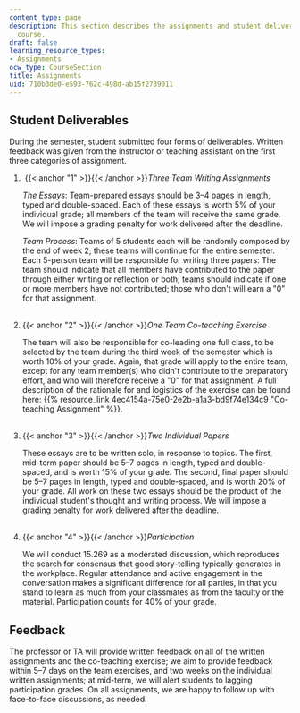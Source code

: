 ```yaml
---
content_type: page
description: This section describes the assignments and student deliverables for the
  course.
draft: false
learning_resource_types:
- Assignments
ocw_type: CourseSection
title: Assignments
uid: 710b3de0-e593-762c-498d-ab15f2739011
---
```

## Student Deliverables

During the semester, student submitted four forms of deliverables. Written feedback was given from the instructor or teaching assistant on the first three categories of assignment.

1.  {{< anchor "1" >}}{{< /anchor >}}*Three Team Writing Assignments*   
      
    *The Essays*: Team-prepared essays should be 3–4 pages in length, typed and double-spaced. Each of these essays is worth 5% of your individual grade; all members of the team will receive the same grade. We will impose a grading penalty for work delivered after the deadline.   
      
    *Team Process*: Teams of 5 students each will be randomly composed by the end of week 2; these teams will continue for the entire semester. Each 5-person team will be responsible for writing three papers: The team should indicate that all members have contributed to the paper through either writing or reflection or both; teams should indicate if one or more members have not contributed; those who don't will earn a "0" for that assignment.   
     
2. {{< anchor "2" >}}{{< /anchor >}}*One Team Co-teaching Exercise*   
      
    The team will also be responsible for co-leading one full class, to be selected by the team during the third week of the semester which is worth 10% of your grade. Again, that grade will apply to the entire team, except for any team member(s) who didn't contribute to the preparatory effort, and who will therefore receive a "0" for that assignment. A full description of the rationale for and logistics of the exercise can be found here: {{% resource_link 4ec4154a-75e0-2e2b-a1a3-bd9f74e134c9 "Co-teaching Assignment" %}}.   
     
3. {{< anchor "3" >}}{{< /anchor >}}*Two Individual Papers*   
      
    These essays are to be written solo, in response to topics. The first, mid-term paper should be 5–7 pages in length, typed and double-spaced, and is worth 15% of your grade. The second, final paper should be 5–7 pages in length, typed and double-spaced, and is worth 20% of your grade. All work on these two essays should be the product of the individual student's thought and writing process. We will impose a grading penalty for work delivered after the deadline.   
     
4. {{< anchor "4" >}}{{< /anchor >}}*Participation*   
      
    We will conduct 15.269 as a moderated discussion, which reproduces the search for consensus that good story-telling typically generates in the workplace. Regular attendance and active engagement in the conversation makes a significant difference for all parties, in that you stand to learn as much from your classmates as from the faculty or the material. Participation counts for 40% of your grade.

## Feedback

The professor or TA will provide written feedback on all of the written assignments and the co-teaching exercise; we aim to provide feedback within 5–7 days on the team exercises, and two weeks on the individual written assignments; at mid-term, we will alert students to lagging participation grades. On all assignments, we are happy to follow up with face-to-face discussions, as needed.